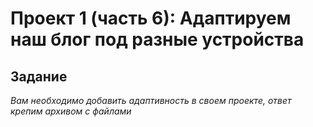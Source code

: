 # Проект 1 (часть 6): Адаптируем наш блог под разные устройства

## Задание
*Вам необходимо добавить адаптивность в своем проекте, ответ крепим архивом с файлами*